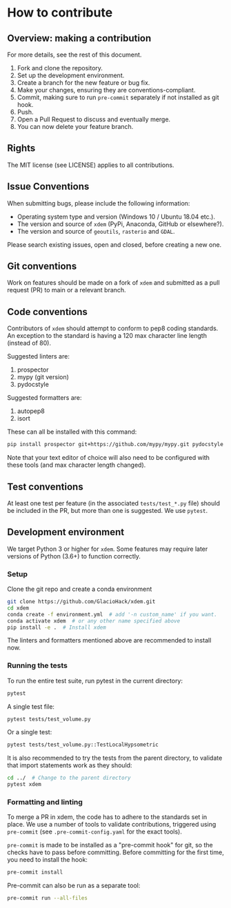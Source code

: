 # How to contribute

## Overview: making a contribution
For more details, see the rest of this document.

1. Fork and clone the repository.
2. Set up the development environment.
3. Create a branch for the new feature or bug fix.
4. Make your changes, ensuring they are conventions-compliant.
5. Commit, making sure to run `pre-commit` separately if not installed as git hook.
6. Push.
7. Open a Pull Request to discuss and eventually merge.
8. You can now delete your feature branch.

## Rights
The MIT license (see LICENSE) applies to all contributions.

## Issue Conventions
When submitting bugs, please include the following information:
* Operating system type and version (Windows 10 / Ubuntu 18.04 etc.).
* The version and source of `xdem` (PyPi, Anaconda, GitHub or elsewhere?).
* The version and source of `geoutils`, `rasterio` and `GDAL`.

Please search existing issues, open and closed, before creating a new one.

## Git conventions
Work on features should be made on a fork of `xdem` and submitted as a pull request (PR) to main or a relevant branch.

## Code conventions

Contributors of `xdem` should attempt to conform to pep8 coding standards.
An exception to the standard is having a 120 max character line length (instead of 80).

Suggested linters are:
1. prospector
2. mypy (git version)
3. pydocstyle

Suggested formatters are:
1. autopep8
2. isort

These can all be installed with this command:
```bash
pip install prospector git+https://github.com/mypy/mypy.git pydocstyle autopep8 isort
```
Note that your text editor of choice will also need to be configured with these tools (and max character length changed).

## Test conventions
At least one test per feature (in the associated `tests/test_*.py` file) should be included in the PR, but more than one is suggested.
We use `pytest`.


## Development environment
We target Python 3 or higher for `xdem`.
Some features may require later versions of Python (3.6+) to function correctly.

### Setup

Clone the git repo and create a conda environment
```bash
git clone https://github.com/GlacioHack/xdem.git
cd xdem
conda create -f environment.yml  # add '-n custom_name' if you want.
conda activate xdem  # or any other name specified above
pip install -e .  # Install xdem
```
The linters and formatters mentioned above are recommended to install now.

### Running the tests
To run the entire test suite, run pytest in the current directory:
```bash
pytest
```

A single test file:
```bash
pytest tests/test_volume.py
```

Or a single test:
```bash
pytest tests/test_volume.py::TestLocalHypsometric
```

It is also recommended to try the tests from the parent directory, to validate that import statements work as they should:
```bash
cd ../  # Change to the parent directory
pytest xdem
```

### Formatting and linting
To merge a PR in xdem, the code has to adhere to the standards set in place.
We use a number of tools to validate contributions, triggered using `pre-commit` (see `.pre-commit-config.yaml` for the exact tools).

`pre-commit` is made to be installed as a "pre-commit hook" for git, so the checks have to pass before committing. Before committing for the first time, you need to install the hook:
```bash
pre-commit install
```

Pre-commit can also be run as a separate tool:
```bash
pre-commit run --all-files
```
